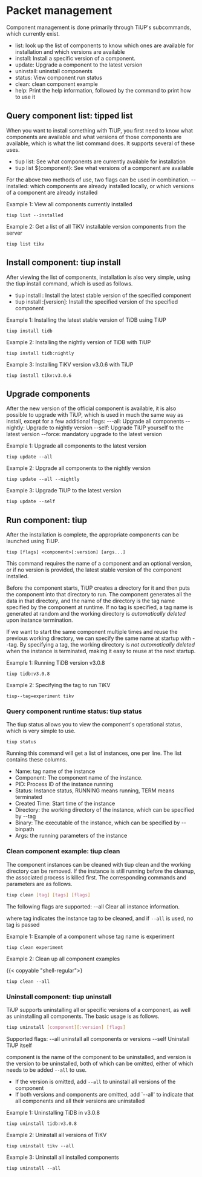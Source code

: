 # Packet management

Component management is done primarily through TiUP's subcommands, which currently exist.
- list: look up the list of components to know which ones are available for installation and which versions are available
- install: Install a specific version of a component.
- update: Upgrade a component to the latest version
- uninstall: uninstall components
- status: View component run status
- clean: clean component example
- help: Print the help information, followed by the command to print how to use it

## Query component list: tipped list

When you want to install something with TiUP, you first need to know what components are available and what versions of those components are available, which is what the list command does. It supports several of these uses.
- tiup list: See what components are currently available for installation
- tiup list ${component}: See what versions of a component are available

For the above two methods of use, two flags can be used in combination.
--installed: which components are already installed locally, or which versions of a component are already installed

Example 1: View all components currently installed

```shell
tiup list --installed
```

Example 2: Get a list of all TiKV installable version components from the server

```shell
tiup list tikv
```

## Install component: tiup install

After viewing the list of components, installation is also very simple, using the tiup install command, which is used as follows.
- tiup install <component>: Install the latest stable version of the specified component
- tiup install <component>:[version]: Install the specified version of the specified component

Example 1: Installing the latest stable version of TiDB using TiUP

```shell
tiup install tidb
```

Example 2: Installing the nightly version of TiDB with TiUP

```shell
tiup install tidb:nightly
```

Example 3: Installing TiKV version v3.0.6 with TiUP

```shell
tiup install tikv:v3.0.6
```

## Upgrade components

After the new version of the official component is available, it is also possible to upgrade with TiUP, which is used in much the same way as install, except for a few additional flags:
---all: Upgrade all components
--nightly: Upgrade to nightly version
--self: Upgrade TiUP yourself to the latest version
--force: mandatory upgrade to the latest version

Example 1: Upgrade all components to the latest version

```shell
tiup update --all
```

Example 2: Upgrade all components to the nightly version

```shell
tiup update --all --nightly
```

Example 3: Upgrade TiUP to the latest version

```shell
tiup update --self
```

## Run component: tiup <component>

After the installation is complete, the appropriate components can be launched using TiUP.

```shell
tiup [flags] <component>[:version] [args...]
```

This command requires the name of a component and an optional version, or if no version is provided, the latest stable version of the component installed.

Before the component starts, TiUP creates a directory for it and then puts the component into that directory to run. The component generates all the data in that directory, and the name of the directory is the tag name specified by the component at runtime. If no tag is specified, a tag name is generated at random and the working directory is *automatically deleted* upon instance termination.

If we want to start the same component multiple times and reuse the previous working directory, we can specify the same name at startup with --tag. By specifying a tag, the working directory is *not automatically deleted* when the instance is terminated, making it easy to reuse at the next startup.

Example 1: Running TiDB version v3.0.8

```shell
tiup tidb:v3.0.8
```

Example 2: Specifying the tag to run TiKV

```shell
tiup--tag=experiment tikv
```

### Query component runtime status: tiup status

The tiup status allows you to view the component's operational status, which is very simple to use.

```shell
tiup status
```

Running this command will get a list of instances, one per line. The list contains these columns.
- Name: tag name of the instance
- Component: The component name of the instance.
- PID: Process ID of the instance running
- Status: Instance status, RUNNING means running, TERM means terminated
- Created Time: Start time of the instance
- Directory: the working directory of the instance, which can be specified by --tag
- Binary: The executable of the instance, which can be specified by --binpath
- Args: the running parameters of the instance

### Clean component example: tiup clean

The component instances can be cleaned with tiup clean and the working directory can be removed. If the instance is still running before the cleanup, the associated process is killed first. The corresponding commands and parameters are as follows.

```bash
tiup clean [tag] [tags] [flags]
```

The following flags are supported:
--all Clear all instance information.

where tag indicates the instance tag to be cleaned, and if `--all` is used, no tag is passed

Example 1: Example of a component whose tag name is experiment

```shell
tiup clean experiment
```

Example 2: Clean up all component examples

{{< copyable "shell-regular">}

```shell
tiup clean --all
```

### Uninstall component: tiup uninstall

TiUP supports uninstalling all or specific versions of a component, as well as uninstalling all components. The basic usage is as follows.

```bash
tiup uninstall [component][:version] [flags]
```

Supported flags:
--all uninstall all components or versions
--self Uninstall TiUP itself

component is the name of the component to be uninstalled, and version is the version to be uninstalled, both of which can be omitted, either of which needs to be added `--all` to use.
- If the version is omitted, add `--all` to uninstall all versions of the component
- If both versions and components are omitted, add `--all' to indicate that all components and all their versions are uninstalled

Example 1: Uninstalling TiDB in v3.0.8

```shell
tiup uninstall tidb:v3.0.8
```

Example 2: Uninstall all versions of TiKV

```shell
tiup uninstall tikv --all
```

Example 3: Uninstall all installed components

```shell
tiup uninstall --all
```

